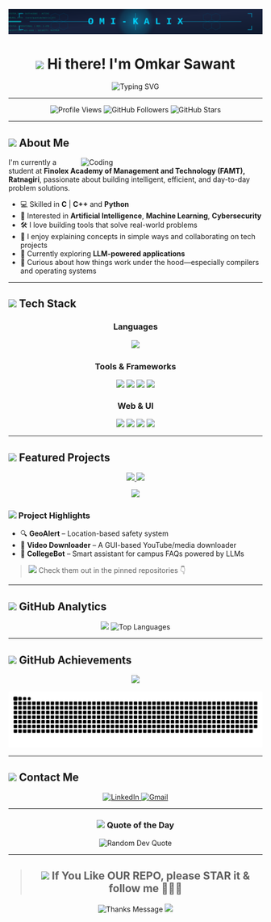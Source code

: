 <p align="center">
  <img src="banner.svg" alt="Omkar Sawant - Cyberpunk Banner" />
</p>

<div align="center">

# <img src="https://raw.githubusercontent.com/MartinHeinz/MartinHeinz/master/wave.gif" width="30px"> Hi there! I'm Omkar Sawant

<img src="https://readme-typing-svg.herokuapp.com?font=Fira+Code&size=24&duration=3000&pause=1000&color=00F7FF&center=true&vCenter=true&width=600&lines=%F0%9F%8E%93+Aspiring+Software+Engineer;%F0%9F%94%AC+AI+%26+ML+Enthusiast;%F0%9F%8C%90+Cybersecurity+Explorer" alt="Typing SVG" />

</div>

---

<div align="center">
  <img src="https://komarev.com/ghpvc/?username=OMI-KALIX&style=for-the-badge&color=00F7FF" alt="Profile Views"/>
  <img src="https://img.shields.io/github/followers/OMI-KALIX?label=Followers&style=for-the-badge&color=FF00FF" alt="GitHub Followers" />
  <img src="https://img.shields.io/github/stars/OMI-KALIX?label=Stars&style=for-the-badge&color=00F7FF" alt="GitHub Stars" />
</div>

---

## <img src="https://media.giphy.com/media/VgCDAzcKvsR6OM0uWg/giphy.gif" width="50"> About Me

<img align="right" alt="Coding" width="360" src="https://cdn.dribbble.com/users/1162077/screenshots/3848914/programmer.gif">

I'm currently a student at **Finolex Academy of Management and Technology (FAMT), Ratnagiri**, passionate about building intelligent, efficient, and day-to-day problem solutions.

- 💻 Skilled in **C** | **C++** and **Python**
- 🧠 Interested in **Artificial Intelligence**, **Machine Learning**, **Cybersecurity**
- 🛠️ I love building tools that solve real-world problems
- 💬 I enjoy explaining concepts in simple ways and collaborating on tech projects
- 🌱 Currently exploring **LLM-powered applications**
- 🧩 Curious about how things work under the hood—especially compilers and operating systems

---

## <img src="https://media2.giphy.com/media/QssGEmpkyEOhBCb7e1/giphy.gif" width="32"> Tech Stack

<div align="center">

### **Languages**
<img src="https://skillicons.dev/icons?i=c,cpp,python&theme=dark" />

### **Tools & Frameworks**
<p>
  <img src="https://img.shields.io/badge/-NumPy-013243?style=for-the-badge&logo=numpy&logoColor=white" />
  <img src="https://img.shields.io/badge/-pandas-150458?style=for-the-badge&logo=pandas&logoColor=white" />
  <img src="https://img.shields.io/badge/-SQLite-003B57?style=for-the-badge&logo=sqlite&logoColor=white" />
  <img src="https://img.shields.io/badge/-Matplotlib-11557C?style=for-the-badge&logo=matplotlib&logoColor=white" />
</p>

### **Web & UI**
<p>
  <img src="https://img.shields.io/badge/-Streamlit-FF4B4B?style=for-the-badge&logo=streamlit&logoColor=white" />
  <img src="https://img.shields.io/badge/-Tkinter-4B8BBE?style=for-the-badge&logo=python&logoColor=white" />
  <img src="https://img.shields.io/badge/-HTML5-E34F26?style=for-the-badge&logo=html5&logoColor=white" />
  <img src="https://img.shields.io/badge/-CSS3-1572B6?style=for-the-badge&logo=css3&logoColor=white" />
</p>

</div>

---

## <img src="https://media.giphy.com/media/LnQjpWaON8nhr21vNW/giphy.gif" width="35"> Featured Projects

<div align="center">

<p align="center">
  <a href="https://github.com/OMI-KALIX/GEO-ALERT-APP">
    <img src="https://github-readme-stats.vercel.app/api/pin/?username=OMI-KALIX&repo=GEO-ALERT-APP&theme=radical&hide_border=true&bg_color=0D1117&title_color=FF00FF&text_color=00F7FF" />
  </a>
  <a href="https://github.com/OMI-KALIX/YT-DOWNLOADER">
    <img src="https://github-readme-stats.vercel.app/api/pin/?username=OMI-KALIX&repo=YT-DOWNLOADER&theme=radical&hide_border=true&bg_color=0D1117&title_color=FF00FF&text_color=00F7FF" />
  </a>
</p>

<p align="center">
  <a href="https://github.com/OMI-KALIX/college_bot">
    <img src="https://github-readme-stats.vercel.app/api/pin/?username=OMI-KALIX&repo=college_bot&theme=radical&hide_border=true&bg_color=0D1117&title_color=FF00FF&text_color=00F7FF" />
  </a>
</p>

</div>

### <img src="https://media.giphy.com/media/WFZvB7VIXBgiz3oDXE/giphy.gif" width="30"> Project Highlights

- 🔍 **GeoAlert** – Location-based safety system  
- 🎥 **Video Downloader** – A GUI-based YouTube/media downloader  
- 🤖 **CollegeBot** – Smart assistant for campus FAQs powered by LLMs  

> <img src="https://media.giphy.com/media/12oufCB0MyZ1Go/giphy.gif" width="20"> Check them out in the pinned repositories 👇

---

## <img src="https://media.giphy.com/media/iY8CRBdQXODJSCERIr/giphy.gif" width="35"> GitHub Analytics

<div align="center">

<p align="center">
  <img src="https://github-readme-stats.vercel.app/api?username=OMI-KALIX&show_icons=true&theme=radical&hide_border=true&bg_color=0D1117&title_color=FF00FF&icon_color=00F7FF" height="165"/>
  <img src="https://github-readme-stats.vercel.app/api/top-langs/?username=OMI-KALIX&layout=compact&theme=radical" alt="Top Languages" />
</p>

</div>

---

## <img src="https://media.giphy.com/media/W5eoZHPpUx9sapR0eu/giphy.gif" width="30px"> GitHub Achievements

<div align="center">

<p align="center">
  <img src="https://github-profile-trophy.vercel.app/?username=OMI-KALIX&theme=radical&no-frame=true&row=1&column=6" />
</p>

<p align="center">
  <picture>
    <source media="(prefers-color-scheme: dark)" srcset="https://raw.githubusercontent.com/Platane/snk/output/github-contribution-grid-snake.svg">
    <source media="(prefers-color-scheme: light)" srcset="https://raw.githubusercontent.com/Platane/snk/output/github-contribution-grid-snake.svg">
    <img alt="github contribution grid snake animation" src="https://raw.githubusercontent.com/Platane/snk/output/github-contribution-grid-snake.svg" />
  </picture>
</p>

</div>

---

## <img src="https://media.giphy.com/media/3o7TKtnuHOHHUjR38Y/giphy.gif" width="35"> Contact Me

<div align="center">

<p>
  <a href="https://www.linkedin.com/in/omkar-sawant-953b47281" target="_blank">
    <img src="https://img.shields.io/badge/LinkedIn-0A66C2?style=for-the-badge&logo=linkedin&logoColor=white" alt="LinkedIn"/>
  </a>
  <a href="mailto:omkarsawant4102004@gmail.com">
    <img src="https://img.shields.io/badge/Gmail-D14836?style=for-the-badge&logo=gmail&logoColor=white" alt="Gmail"/>
  </a>
</p>

</div>

---

<div align="center">

### <img src="https://media.giphy.com/media/mGcNjsfWAjY5AEZNw6/giphy.gif" width="50"> Quote of the Day

<img src="https://quotes-github-readme.vercel.app/api?type=horizontal&theme=radical" alt="Random Dev Quote" />

</div>

---

<div align="center">

> ## <img src="https://raw.githubusercontent.com/MartinHeinz/MartinHeinz/master/wave.gif" width="30px"> If You Like OUR REPO, please STAR it & follow me 🫡😁🤗

<img src="https://readme-typing-svg.herokuapp.com?font=Fira+Code&size=20&duration=3000&pause=1000&color=00F7FF&center=true&vCenter=true&width=600&lines=Thanks+for+visiting+my+profile!;Let's+build+something+cool+together+%F0%9F%9A%80" alt="Thanks Message" />

<img src="https://capsule-render.vercel.app/api?type=waving&color=gradient&customColorList=6,11,20&height=120&section=footer&animation=twinkling" />

</div>
